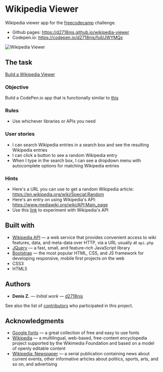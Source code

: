 Wikipedia Viewer
==========
Wikipedia viewer app for the [freecodecamp](https://www.freecodecamp.com) challenge.
* Github pages: https://d2718nis.github.io/wikipedia-viewer
* Codepen.io: https://codepen.io/d2718nis/full/JWYMQx

![Wikipedia Viewer](https://d2718nis.github.io/img/portfolio4.png "Wikipedia Viewer")


The task
----------
[Build a Wikipedia Viewer](https://www.freecodecamp.com/challenges/build-a-wikipedia-viewer)

### Objective
Build a CodePen.io app that is functionally similar to [this](https://codepen.io/FreeCodeCamp/full/wGqEga)

### Rules
* Use whichever libraries or APIs you need

### User stories
* I can search Wikipedia entries in a search box and see the resulting Wikipedia entries
* I can click a button to see a random Wikipedia entry
* When I type in the search box, I can see a dropdown menu with autocomplete options for matching Wikipedia entries

### Hints
* Here's a URL you can use to get a random Wikipedia article: https://en.wikipedia.org/wiki/Special:Random
* Here's an entry on using Wikipedia's API: https://www.mediawiki.org/wiki/API:Main_page
* Use this 
  [link](https://en.wikipedia.org/wiki/Special:ApiSandbox#action=query&titles=Main%20Page&prop=revisions&rvprop=content&format=jsonfm) 
  to experiment with Wikipedia's API


Built with
----------
* [Wikipedia API](https://www.mediawiki.org/wiki/API:Main_page) &#8212; a web service that provides convenient 
  access to wiki features, data, and meta-data over HTTP, via a URL usually at `api.php`
* [JQuery](https://jquery.com) &#8212; a fast, small, and feature-rich JavaScript library
* [Bootstrap](http://getbootstrap.com) &#8212; the most popular HTML, CSS, and JS framework for developing
  responsive, mobile first projects on the web
* CSS3
* HTML5


Authors
----------
* **Denis Z.** &#8212; *Initial work* &#8212; [d2718nis](https://github.com/d2718nis)

See also the list of [contributors](https://github.com/d2718nis/wikipedia-viewer/contributors)
who participated in this project.


Acknowledgments
----------
* [Google fonts](https://fonts.google.com) &#8212; a great collection of free and easy to use fonts
* [Wikipedia](https://en.wikipedia.org/wiki/Main_Page) &#8212; a multilingual, web-based, free-content 
  encyclopedia project supported by the Wikimedia Foundation and based on a model of openly editable content
* [Wikipedia: Newspaper](https://en.wikipedia.org/wiki/Newspaper) &#8212; a serial publication containing 
  news about current events, other informative articles about politics, sports, arts, and so on, and advertising
